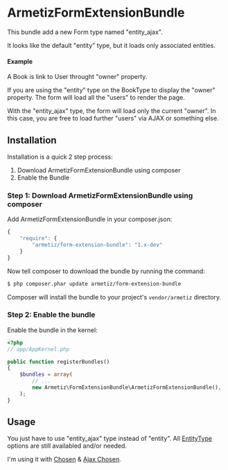ArmetizFormExtensionBundle
==========================

This bundle add a new Form type named "entity_ajax". 

It looks like the default "entity" type, but it loads only associated entities.

#### Example
A Book is link to User throught "owner" property.

If you are using the "entity" type on the BookType to display the "owner" property.
The form will load all the "users" to render the page.

With the "entity_ajax" type, the form will load only the current "owner". In this case, you are free 
to load further "users" via AJAX or something else.

## Installation

Installation is a quick 2 step process:

1. Download ArmetizFormExtensionBundle using composer
2. Enable the Bundle

### Step 1: Download ArmetizFormExtensionBundle using composer

Add ArmetizFormExtensionBundle in your composer.json:

```js
{
    "require": {
        "armetiz/form-extension-bundle": "1.x-dev"
    }
}
```

Now tell composer to download the bundle by running the command:

``` bash
$ php composer.phar update armetiz/form-extension-bundle
```

Composer will install the bundle to your project's `vendor/armetiz` directory.

### Step 2: Enable the bundle

Enable the bundle in the kernel:

``` php
<?php
// app/AppKernel.php

public function registerBundles()
{
    $bundles = array(
        // ...
        new Armetiz\FormExtensionBundle\ArmetizFormExtensionBundle(),
    );
}
```


## Usage
You just have to use "entity_ajax" type instead of "entity". All [EntityType][1] options are still availabled and/or needed.

I'm using it with [Chosen][2] & [Ajax Chosen][3].

[1]: http://symfony.com/doc/2.1/reference/forms/types/entity.html
[2]: http://harvesthq.github.com/chosen/
[3]: https://github.com/meltingice/ajax-chosen 